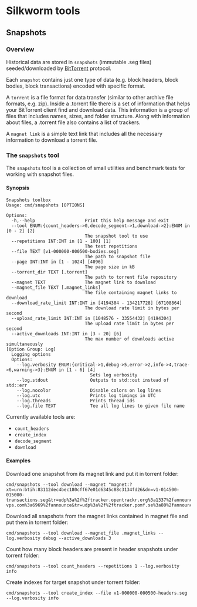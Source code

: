 # Silkworm tools

## Snapshots

### Overview

Historical data are stored in `snapshots` (immutable .seg files) seeded/downloaded by [BitTorrent](https://en.wikipedia.org/wiki/BitTorrent) protocol.

Each `snapshot` contains just one type of data (e.g. block headers, block bodies, block transactions) encoded with specific format.

A `torrent` is a file format for data transfer (similar to other archive file formats, e.g. zip).  Inside a .torrent file there is a set of information that helps your BitTorrent client find and download data.
This information is a group of files that includes names, sizes, and folder structure. Along with information about files, a .torrent file also contains a list of trackers.

A `magnet link` is a simple text link that includes all the necessary information to download a torrent file.

### The `snapshots` tool

The `snapshots` tool is a collection of small utilities and benchmark tests for working with snapshot files.

#### Synopsis

```
Snapshots toolbox
Usage: cmd/snapshots [OPTIONS]

Options:
  -h,--help                   Print this help message and exit
  --tool ENUM:{count_headers->0,decode_segment->1,download->2}:ENUM in [0 - 2] [2] 
                              The snapshot tool to use
  --repetitions INT:INT in [1 - 100] [1] 
                              The test repetitions
  --file TEXT [v1-000000-000500-bodies.seg] 
                              The path to snapshot file
  --page INT:INT in [1 - 1024] [4096] 
                              The page size in kB
  --torrent_dir TEXT [.torrent] 
                              The path to torrent file repository
  --magnet TEXT               The magnet link to download
  --magnet_file TEXT [.magnet_links] 
                              The file containing magnet links to download
  --download_rate_limit INT:INT in [4194304 - 134217728] [67108864] 
                              The download rate limit in bytes per second
  --upload_rate_limit INT:INT in [1048576 - 33554432] [4194304] 
                              The upload rate limit in bytes per second
  --active_downloads INT:INT in [3 - 20] [6] 
                              The max number of downloads active simultaneously
[Option Group: Log]
  Logging options
  Options:
    --log.verbosity ENUM:{critical->1,debug->5,error->2,info->4,trace->6,warning->3}:ENUM in [1 - 6] [4] 
                                Sets log verbosity
    --log.stdout                Outputs to std::out instead of std::err
    --log.nocolor               Disable colors on log lines
    --log.utc                   Prints log timings in UTC
    --log.threads               Prints thread ids
    --log.file TEXT             Tee all log lines to given file name

```

Currently available tools are:
- `count_headers`
- `create_index`
- `decode_segment`
- `download`

#### Examples

Download one snapshot from its magnet link and put it in torrent folder:

```
cmd/snapshots --tool download --magnet "magnet:?xt=urn:btih:83112dec4bec180cff67e01d6345c88c3134fd26&dn=v1-014500-015000-transactions.seg&tr=udp%3a%2f%2ftracker.opentrackr.org%3a1337%2fannounce&tr=udp%3a%2f%2f9.rarbg.com%3a2810%2fannounce&tr=udp%3a%2f%2ftracker.openbittorrent.com%3a6969%2fannounce&tr=http%3a%2f%2ftracker.openbittorrent.com%3a80%2fannounce&tr=https%3a%2f%2fopentracker.i2p.rocks%3a443%2fannounce&tr=udp%3a%2f%2fopen.stealth.si%3a80%2fannounce&tr=udp%3a%2f%2ftracker.torrent.eu.org%3a451%2fannounce&tr=udp%3a%2f%2ftracker.tiny-vps.com%3a6969%2fannounce&tr=udp%3a%2f%2ftracker.pomf.se%3a80%2fannounce&tr=udp%3a%2f%2ftracker.dler.org%3a6969%2fannounce&tr=udp%3a%2f%2fopen.demonii.com%3a1337%2fannounce&tr=udp%3a%2f%2fexplodie.org%3a6969%2fannounce&tr=udp%3a%2f%2fexodus.desync.com%3a6969%2fannounce&tr=https%3a%2f%2ftracker.nanoha.org%3a443%2fannounce&tr=https%3a%2f%2ftracker.lilithraws.org%3a443%2fannounce&tr=https%3a%2f%2ftr.burnabyhighstar.com%3a443%2fannounce&tr=http%3a%2f%2ftracker.mywaifu.best%3a6969%2fannounce&tr=http%3a%2f%2fbt.okmp3.ru%3a2710%2fannounce&tr=udp%3a%2f%2fzecircle.xyz%3a6969%2fannounce&tr=udp%3a%2f%2fyahor.ftp.sh%3a6969%2fannounce"
```

Download all snapshots from the magnet links contained in magnet file and put them in torrent folder:

```
cmd/snapshots --tool download --magnet_file .magnet_links --log.verbosity debug --active_downloads 3
```

Count how many block headers are present in header snapshots under torrent folder:

```
cmd/snapshots --tool count_headers --repetitions 1 --log.verbosity info
```

Create indexes for target snapshot under torrent folder:

```
cmd/snapshots --tool create_index --file v1-000000-000500-headers.seg --log.verbosity info
```
